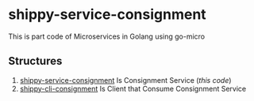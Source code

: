 # shippy-service-consignment

This is part code of Microservices in Golang using go-micro

## Structures

1. [shippy-service-consignment](https://github.com/repodevs/shippy-service-consignment) Is Consignment Service (_this code_)
2. [shippy-cli-consignment](https://github.com/repodevs/shippy-cli-consignment) Is Client that Consume Consignment Service
